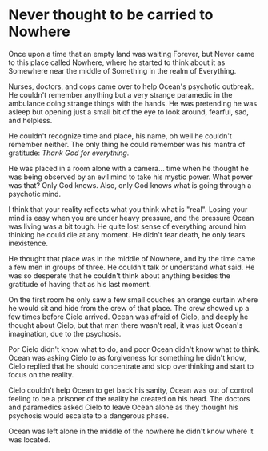 # Never thought to be carried to Nowhere

Once upon a time that an empty land was waiting Forever, but Never came
to this place called Nowhere, where he started to think about it as
Somewhere near the middle of Something in the realm of Everything.

Nurses, doctors, and cops came over to help Ocean's psychotic outbreak.
He couldn't remember anything but a very strange paramedic in the
ambulance doing strange things with the hands. He was pretending he was
asleep but opening just a small bit of the eye to look around, fearful,
sad, and helpless.

He couldn't recognize time and place, his name, oh well he couldn't
remember neither. The only thing he could remember was his mantra of
gratitude: *Thank God for everything*.

He was placed in a room alone with a camera... time when he thought he
was being observed by an evil mind to take his mystic power. What power
was that? Only God knows. Also, only God knows what is going through a
psychotic mind.

I think that your reality reflects what you think what is "real". Losing
your mind is easy when you are under heavy pressure, and the pressure
Ocean was living was a bit tough. He quite lost sense of everything
around him thinking he could die at any moment. He didn't fear death, he
only fears inexistence.

He thought that place was in the middle of Nowhere, and by the time came
a few men in groups of three. He couldn't talk or understand what said.
He was so desperate that he couldn't think about anything besides the
gratitude of having that as his last moment.

On the first room he only saw a few small couches an orange curtain
where he would sit and hide from the crew of that place. The crew showed
up a few times before Cielo arrived. Ocean was afraid of Cielo, and
deeply he thought about Cielo, but that man there wasn't real, it was
just Ocean's imagination, due to the psychosis.

Por Cielo didn't know what to do, and poor Ocean didn't know what to
think. Ocean was asking Cielo to as forgiveness for something he didn't
know, Cielo replied that he should concentrate and stop overthinking and
start to focus on the reality.

Cielo couldn't help Ocean to get back his sanity, Ocean was out of
control feeling to be a prisoner of the reality he created on his head.
The doctors and paramedics asked Cielo to leave Ocean alone as they
thought his psychosis would escalate to a dangerous phase.

Ocean was left alone in the middle of the nowhere he didn't know where
it was located.

